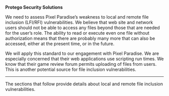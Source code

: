 **Protego Security Solutions**

We need to assess Pixel Paradise’s weakness to local and remote file inclusion (LFI/RFI) vulnerabilities. We believe that web site and network users should not be able to access any files beyond those that are needed for the user’s role. The ability to read or execute even one file without authorization means that there are probably many more that can also be accessed, either at the present time, or in the future.

We will apply this standard to our engagement with Pixel Paradise. We are especially concerned that their web applications use scripting run times. We know that their game review forum permits uploading of files from users. This is another potential source for file inclusion vulnerabilities.

---

The sections that follow provide details about local and remote file inclusion vulnerabilities.

